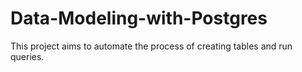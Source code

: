 # Data-Modeling-with-Postgres

This project aims to automate the process of creating tables and run queries.
